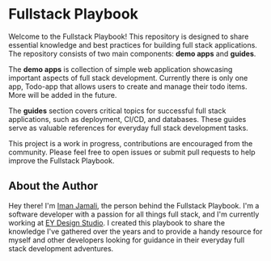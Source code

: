 # Fullstack Playbook

Welcome to the Fullstack Playbook! This repository is designed to share essential knowledge and best practices for building full stack applications. The repository consists of two main components: **demo apps** and **guides**.

The **demo apps** is collection of simple web application showcasing important aspects of full stack development. Currently there is only one app, Todo-app that allows users to create and manage their todo items. More will be added in the future.

The **guides** section covers critical topics for successful full stack applications, such as deployment, CI/CD, and databases. These guides serve as valuable references for everyday full stack development tasks.

This project is a work in progress, contributions are encouraged from the community. Please feel free to open issues or submit pull requests to help improve the Fullstack Playbook.

## About the Author

Hey there! I'm [Iman Jamali](https://www.linkedin.com/in/iman-jamali-4b338956/), the person behind the Fullstack Playbook. I'm a software developer with a passion for all things full stack, and I'm currently working at [EY Design Studio](https://studio.ey.com/en_ca/). I created this playbook to share the knowledge I've gathered over the years and to provide a handy resource for myself and other developers looking for guidance in their everyday full stack development adventures.
